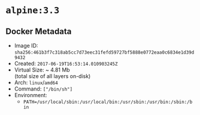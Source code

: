 # `alpine:3.3`

## Docker Metadata

- Image ID: `sha256:461b3f7c318ab5cc7d73eec31fefd59727bf5888e0772eaa0c6834e1d39d9432`
- Created: `2017-06-19T16:53:14.010903245Z`
- Virtual Size: ~ 4.81 Mb  
  (total size of all layers on-disk)
- Arch: `linux`/`amd64`
- Command: `["/bin/sh"]`
- Environment:
  - `PATH=/usr/local/sbin:/usr/local/bin:/usr/sbin:/usr/bin:/sbin:/bin`
